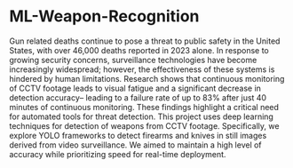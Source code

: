 # ML-Weapon-Recognition

Gun related deaths continue to pose a threat to public
safety in the United States, with over 46,000 deaths
reported in 2023 alone. In response to growing security
concerns, surveillance technologies have become increasingly
widespread; however, the effectiveness of these systems is
hindered by human limitations. Research shows that continuous monitoring of CCTV footage leads to visual fatigue
and a significant decrease in detection accuracy– leading
to a failure rate of up to 83% after just 40 minutes of
continuous monitoring. These findings highlight a critical
need for automated tools for threat detection. This project
uses deep learning techniques for detection of weapons from
CCTV footage. Specifically, we explore YOLO frameworks to
detect firearms and knives in still images derived from video
surveillance. We aimed to maintain a high level of accuracy
while prioritizing speed for real-time deployment.

